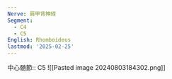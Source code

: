 ```yaml
---
Nerve: 肩甲背神経
Segment:
  - C4
  - C5
English: Rhomboideus
lastmod: '2025-02-25'
---
```

中心髄節:: C5
![[Pasted image 20240803184302.png]]
